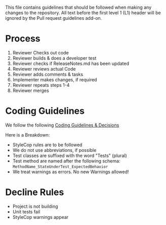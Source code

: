 ﻿This file contains guidelines that should be followed when making any
changes to the repository. All text before the first level 1 (L1) header
will be ignored by the Pull request guidelines add-on.

# Process
1. Reviewer Checks out code
2. Reviewer builds & does a developer test
3. Reviewer checks if ReleaseNotes.md has been updated
3. Reviewer reviews actual Code
4. Reviewer adds comments & tasks
5. Implementer makes changes, if required
6. Reviewer repeats steps 1-4
7. Reviewer merges


# Coding Guidelines
We follow the following <a href="https://re-flekt.atlassian.net/wiki/display/TELE/Coding+Guidelines" target="_blank">Coding Guidelines & Decisions</a>

Here is a Breakdown:
* StyleCop rules are to be followed
* We do not use abbreviations, if possible
* Test classes are suffixed with the word "Tests" (plural)
* Test method are named after the following schema:
 `MethodName_StateUnderTest_ExpectedBehavior`
* We treat warnings as errors. No new Warnings allowed!

# Decline Rules
* Project is not building
* Unit tests fail
* StyleCop warnings appear